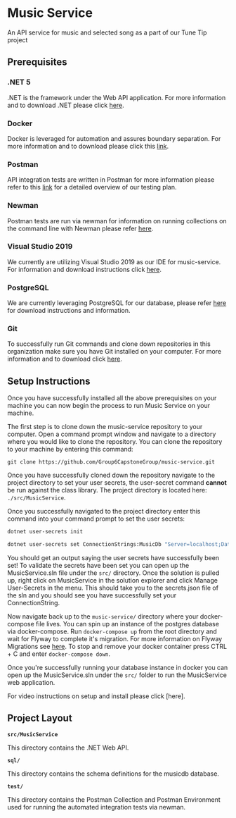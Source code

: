 # Music Service

An API service for music and selected song as a part of our Tune Tip project

## Prerequisites

### .NET 5

.NET is the framework under the Web API application. For more information and to download .NET please click [here](https://dotnet.microsoft.com/download/dotnet/5.0).

### Docker

Docker is leveraged for automation and assures boundary separation. For more information and to download please click this [link](https://www.docker.com/products/docker-desktop).

### Postman

API integration tests are written in Postman for more information please refer to this [link](https://github.com/Group6CapstoneGroup/capstone-documents/tree/main/Test%20Plan%20and%20Test%20Results) for a detailed overview of our testing plan.

### Newman

Postman tests are run via newman for information on running collections on the command line with Newman please refer [here](https://learning.postman.com/docs/running-collections/using-newman-cli/command-line-integration-with-newman/).

### Visual Studio 2019

We currently are utilizing Visual Studio 2019 as our IDE for music-service. For information and download instructions click [here](https://visualstudio.microsoft.com/vs/older-downloads/).

### PostgreSQL

We are currently leveraging PostgreSQL for our database, please refer [here](https://www.postgresql.org/download/) for download instructions and information.

### Git

To successfully run Git commands and clone down repositories in this organization make sure you have Git installed on your computer. For more information and to download click [here](https://git-scm.com/book/en/v2/Getting-Started-Installing-Git).

## Setup Instructions

Once you have successfully installed all the above prerequisites on your machine you can now begin the process to run Music Service on your machine.

The first step is to clone down the music-service repository to your computer. Open a command prompt window and navigate to a directory where you would like to clone the repository. You can clone the repository to your machine by entering this command:

`git clone https://github.com/Group6CapstoneGroup/music-service.git`

Once you have successfully cloned down the repository navigate to the project directory to set your user secrets, the user-secret command **cannot** be run against the class library. The project directory is located here: `./src/MusicService`.

Once you successfully navigated to the project directory enter this command into your command prompt to set the user secrets:

```sh
dotnet user-secrets init

dotnet user-secrets set ConnectionStrings:MusicDb "Server=localhost;Database=musicdb;Port=8080;User Id=docker;Password=docker;" 
```

You should get an output saying the user secrets have successfully been set! To validate the secrets have been set you can open up the MusicService.sln file under the `src/` directory. Once the solution is pulled up, right click on MusicService in the solution explorer and click Manage User-Secrets in the menu. This should take you to the secrets.json file of the sln and you should see you have successfully set your ConnectionString.

Now navigate back up to the `music-service/` directory where your docker-compose file lives. You can spin up an instance of the postgres database via docker-compose. Run `docker-compose up` from the root directory and wait for Flyway to complete it's migration. For more information on Flyway Migrations see [here](https://flywaydb.org/documentation/concepts/migrations). To stop and remove your docker container press CTRL + C and enter `docker-compose down`.

Once you're successfully running your database instance in docker you can open up the MusicService.sln under the `src/` folder to run the MusicService web application.

For video instructions on setup and install please click [here].

## Project Layout

**`src/MusicService`**

This directory contains the .NET Web API.

**`sql/`**

This directory contains the schema definitions for the musicdb database.

**`test/`**

This directory contains the Postman Collection and Postman Environment used for running the automated integration tests via newman.
